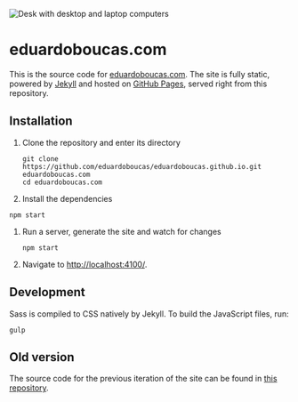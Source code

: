 ![Desk with desktop and laptop computers](https://raw.githubusercontent.com/eduardoboucas/eduardoboucas.github.io/master/assets/images/about.gif)

# eduardoboucas.com

This is the source code for [eduardoboucas.com](https://eduardoboucas.com). The site is fully static, powered by [Jekyll](http://jekyllrb.com/) and hosted on [GitHub Pages](https://pages.github.com/), served right from this repository.

## Installation

1. Clone the repository and enter its directory
   
   ```
   git clone https://github.com/eduardoboucas/eduardoboucas.github.io.git eduardoboucas.com
   cd eduardoboucas.com
   ```

1. Install the dependencies

  ```
  npm start
  ```

1. Run a server, generate the site and watch for changes
   
   ```
   npm start
   ```

1. Navigate to [http://localhost:4100/](http://localhost:4100/).

## Development

Sass is compiled to CSS natively by Jekyll. To build the JavaScript files, run:

```
gulp
```

## Old version

The source code for the previous iteration of the site can be found in [this repository](https://github.com/eduardoboucas/v1).
